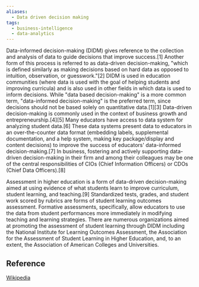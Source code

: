 ```yaml
---
aliases:
  - Data driven decision making
tags:
  - business-intelligence
  - data-analytics
---
```

Data-informed decision-making (DIDM) gives reference to the collection and analysis of data to guide decisions that improve success.[1] Another form of this process is referred to as data-driven decision-making, "which is defined similarly as making decisions based on hard data as opposed to intuition, observation, or guesswork."[2] DIDM is used in education communities (where data is used with the goal of helping students and improving curricula) and is also used in other fields in which data is used to inform decisions. While "data based decision-making" is a more common term, "data-informed decision-making" is the preferred term, since decisions should not be based solely on quantitative data.[1][3] Data-driven decision-making is commonly used in the context of business growth and entrepreneurship.[4][5] Many educators have access to data system for analyzing student data.[6] These data systems present data to educators in an over-the-counter data format (embedding labels, supplemental documentation, and a help system, making key package/display and content decisions) to improve the success of educators' data-informed decision-making.[7] In business, fostering and actively supporting data-driven decision-making in their firm and among their colleagues may be one of the central responsibilities of CIOs (Chief Information Officers) or CDOs (Chief Data Officers).[8]

Assessment in higher education is a form of data-driven decision-making aimed at using evidence of what students learn to improve curriculum, student learning, and teaching.[9] Standardized tests, grades, and student work scored by rubrics are forms of student learning outcomes assessment. Formative assessments, specifically, allow educators to use the data from student performances more immediately in modifying teaching and learning strategies. There are numerous organizations aimed at promoting the assessment of student learning through DIDM including the National Institute for Learning Outcomes Assessment, the Association for the Assessment of Student Learning in Higher Education, and, to an extent, the Association of American Colleges and Universities. 

## Reference 
[Wikipedia](https://en.wikipedia.org/wiki/Data-informed_decision-making)